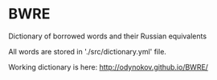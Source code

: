 # BWRE

Dictionary of borrowed words and their Russian equivalents

All words are stored in './src/dictionary.yml' file.

Working dictionary is here: http://odynokov.github.io/BWRE/
